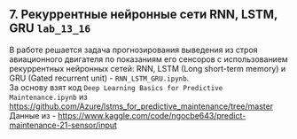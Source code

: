 ## 7. Рекуррентные нейронные сети  RNN, LSTM, GRU `lab_13_16`
В работе решается задача прогнозирования выведения из строя авиационного двигателя по показаниям его
сенсоров с использованием рекуррентных нейронных сетей: RNN, LSTM (Long short-term memory)  и GRU
(Gated recurrent unit) - `RNN_LSTM_GRU.ipynb`.<br> 
За основу взят код `Deep Learning Basics for Predictive Maintenance.ipynb` из https://github.com/Azure/lstms_for_predictive_maintenance/tree/master <br>
Данные из - https://www.kaggle.com/code/ngocbe643/predict-maintenance-21-sensor/input